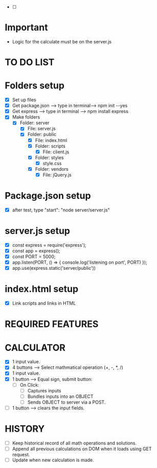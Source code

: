 - [ ] 

# Important #
- Logic for the calculate must be on the server.js

# TO DO LIST # 

# Folders setup #
- [x] Set up files
- [x] Get package.json --> type in terminal--> npm init --yes
- [x] Get express --> type in terminal --> npm install express
- [x] Make folders
    - [x] Folder: server
        - [x] File: server.js
        - [x] Folder: public
            - [x] File: index.html
            - [x] Folder: scripts
                - [x] File: client.js
            - [x] Folder: styles
                - [x] style.css
            - [x] Folder: vendors
                - [x] File: jQuery.js

# Package.json setup #
- [x] after test, type "start": "node server/server.js"

# server.js setup #
- [x] const express = require('express');
- [x] const app = express();
- [x] const PORT = 5000;
- [x] app.listen(PORT, () => {
    console.log('listening on port', PORT)
});
- [x] app.use(express.static('server/public'))

# index.html setup #
- [x] Link scripts and links in HTML

# REQUIRED FEATURES #

# CALCULATOR #
- [x] 1 input value.
- [x] 4 buttons --> Select mathmatical operation (+, -, *, /)
- [x] 1 input value.
- [x] 1 button --> Equal sign, submit button:
    - [ ] On Click:
        - [ ] Captures inputs
        - [ ] Bundles inputs into an OBJECT
        - [ ] Sends OBJECT to server via a POST.
- [ ] 1 button --> clears the input fields.

# HISTORY # 
- [ ] Keep historical record of all math operations and solutions.
- [ ] Append all previous calculations on DOM when it loads using GET request.
- [ ] Update when new calculation is made.